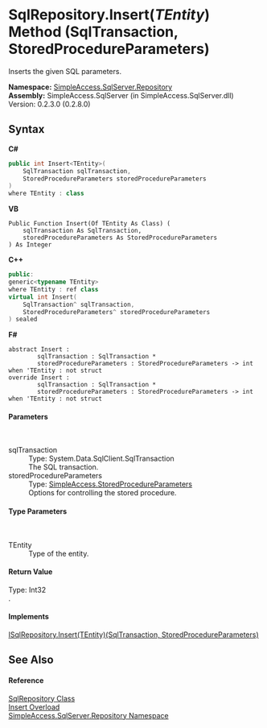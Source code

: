 # SqlRepository.Insert(*TEntity*) Method (SqlTransaction, StoredProcedureParameters)
 

Inserts the given SQL parameters.

**Namespace:**&nbsp;<a href="N_SimpleAccess_SqlServer_Repository">SimpleAccess.SqlServer.Repository</a><br />**Assembly:**&nbsp;SimpleAccess.SqlServer (in SimpleAccess.SqlServer.dll) Version: 0.2.3.0 (0.2.8.0)

## Syntax

**C#**<br />
``` C#
public int Insert<TEntity>(
	SqlTransaction sqlTransaction,
	StoredProcedureParameters storedProcedureParameters
)
where TEntity : class

```

**VB**<br />
``` VB
Public Function Insert(Of TEntity As Class) ( 
	sqlTransaction As SqlTransaction,
	storedProcedureParameters As StoredProcedureParameters
) As Integer
```

**C++**<br />
``` C++
public:
generic<typename TEntity>
where TEntity : ref class
virtual int Insert(
	SqlTransaction^ sqlTransaction, 
	StoredProcedureParameters^ storedProcedureParameters
) sealed
```

**F#**<br />
``` F#
abstract Insert : 
        sqlTransaction : SqlTransaction * 
        storedProcedureParameters : StoredProcedureParameters -> int  when 'TEntity : not struct
override Insert : 
        sqlTransaction : SqlTransaction * 
        storedProcedureParameters : StoredProcedureParameters -> int  when 'TEntity : not struct
```


#### Parameters
&nbsp;<dl><dt>sqlTransaction</dt><dd>Type: System.Data.SqlClient.SqlTransaction<br />The SQL transaction.</dd><dt>storedProcedureParameters</dt><dd>Type: <a href="T_SimpleAccess_StoredProcedureParameters">SimpleAccess.StoredProcedureParameters</a><br />Options for controlling the stored procedure.</dd></dl>

#### Type Parameters
&nbsp;<dl><dt>TEntity</dt><dd>Type of the entity.</dd></dl>

#### Return Value
Type: Int32<br />.

#### Implements
<a href="M_SimpleAccess_Repository_ISqlRepository_Insert__1_2">ISqlRepository.Insert(TEntity)(SqlTransaction, StoredProcedureParameters)</a><br />

## See Also


#### Reference
<a href="T_SimpleAccess_SqlServer_Repository_SqlRepository">SqlRepository Class</a><br /><a href="Overload_SimpleAccess_SqlServer_Repository_SqlRepository_Insert">Insert Overload</a><br /><a href="N_SimpleAccess_SqlServer_Repository">SimpleAccess.SqlServer.Repository Namespace</a><br />